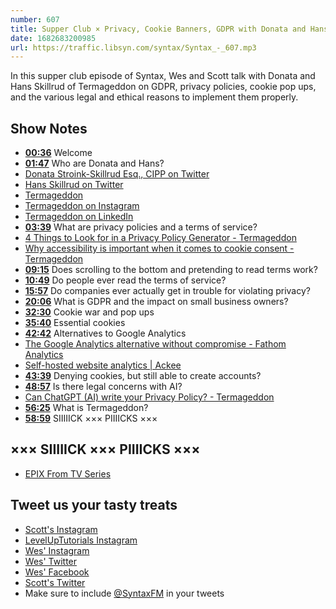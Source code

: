 ```yaml
---
number: 607
title: Supper Club × Privacy, Cookie Banners, GDPR with Donata and Hans Skillrud
date: 1682683200985
url: https://traffic.libsyn.com/syntax/Syntax_-_607.mp3
---
```


In this supper club episode of Syntax, Wes and Scott talk with Donata and Hans Skillrud of Termageddon on GDPR, privacy policies, cookie pop ups, and the various legal and ethical reasons to implement them properly.

## Show Notes

* **[00:36](#t=00:36)** Welcome
* **[01:47](#t=01:47)** Who are Donata and Hans?
* [Donata Stroink-Skillrud Esq., CIPP on Twitter](https://twitter.com/DonataSkillrud)
* [Hans Skillrud on Twitter](https://twitter.com/DeepSpaceHans)
* [Termageddon](https://termageddon.com/)
* [Termageddon on Instagram](https://www.instagram.com/termageddon/)
* [Termageddon on LinkedIn](https://www.linkedin.com/company/termageddon/)
* **[03:39](#t=03:39)** What are privacy policies and a terms of service?
* [4 Things to Look for in a Privacy Policy Generator - Termageddon](https://termageddon.com/4-things-to-look-for-in-a-privacy-policy-generator/)
* [Why accessibility is important when it comes to cookie consent - Termageddon](https://termageddon.com/why-accessibility-is-important-when-it-comes-to-cookie-consent/)
* **[09:15](#t=09:15)** Does scrolling to the bottom and pretending to read terms work?
* **[10:49](#t=10:49)** Do people ever read the terms of service?
* **[15:57](#t=15:57)** Do companies ever actually get in trouble for violating privacy?
* **[20:06](#t=20:06)** What is GDPR and the impact on small business owners?
* **[32:30](#t=32:30)** Cookie war and pop ups
* **[35:40](#t=35:40)** Essential cookies
* **[42:42](#t=42:42)** Alternatives to Google Analytics
* [The Google Analytics alternative without compromise - Fathom Analytics](https://usefathom.com/)
* [Self-hosted website analytics | Ackee](https://ackee.electerious.com/)
* **[43:39](#t=43:39)** Denying cookies, but still able to create accounts?
* **[48:57](#t=48:57)** Is there legal concerns with AI?
* [Can ChatGPT (AI) write your Privacy Policy? - Termageddon](https://termageddon.com/can-chatgpt-artificial-intelligence-write-your-privacy-policy/)
* **[56:25](#t=56:25)** What is Termageddon?
* **[58:59](#t=58:59)** SIIIIICK ××× PIIIICKS ×××

## ××× SIIIIICK ××× PIIIICKS ×××

* [EPIX From TV Series](https://www.epix.com/series/from)

## Tweet us your tasty treats

* [Scott's Instagram](https://www.instagram.com/stolinski/)
* [LevelUpTutorials Instagram](https://www.instagram.com/LevelUpTutorials/)
* [Wes' Instagram](https://www.instagram.com/wesbos/)
* [Wes' Twitter](https://twitter.com/wesbos)
* [Wes' Facebook](https://www.facebook.com/wesbos.developer)
* [Scott's Twitter](https://twitter.com/stolinski)
* Make sure to include [@SyntaxFM](https://twitter.com/SyntaxFM) in your tweets

